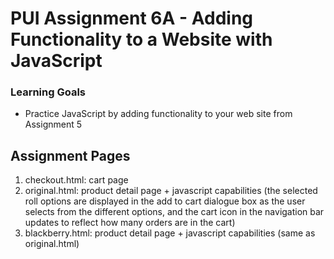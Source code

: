 # PUI Assignment 6A - Adding Functionality to a Website with JavaScript

### Learning Goals
* Practice JavaScript by adding functionality to your web site from Assignment 5

## Assignment Pages
1. checkout.html: cart page
2. original.html: product detail page + javascript capabilities (the selected roll options are displayed in the add to cart dialogue box as the user selects from the different options, and the cart icon in the navigation bar updates to reflect how many orders are in the cart)
3. blackberry.html: product detail page + javascript capabilities (same as original.html)

